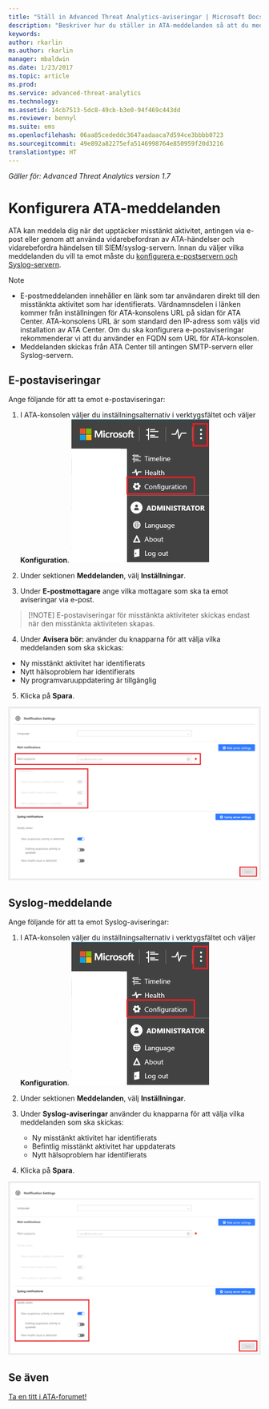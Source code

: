 ```yaml
---
title: "Ställ in Advanced Threat Analytics-aviseringar | Microsoft Docs"
description: "Beskriver hur du ställer in ATA-meddelanden så att du meddelas när misstänkta aktiviteter identifieras."
keywords: 
author: rkarlin
ms.author: rkarlin
manager: mbaldwin
ms.date: 1/23/2017
ms.topic: article
ms.prod: 
ms.service: advanced-threat-analytics
ms.technology: 
ms.assetid: 14cb7513-5dc8-49cb-b3e0-94f469c443dd
ms.reviewer: bennyl
ms.suite: ems
ms.openlocfilehash: 06aa85cededdc3647aadaaca7d594ce3bbbb0723
ms.sourcegitcommit: 49e892a82275efa5146998764e850959f20d3216
translationtype: HT
---
```

*Gäller för: Advanced Threat Analytics version 1.7*



# <a name="set-ata-notifications"></a>Konfigurera ATA-meddelanden
ATA kan meddela dig när det upptäcker misstänkt aktivitet, antingen via e-post eller genom att använda vidarebefordran av ATA-händelser och vidarebefordra händelsen till SIEM/syslog-servern. Innan du väljer vilka meddelanden du vill ta emot måste du [konfigurera e-postservern och Syslog-servern](setting-syslog-email-server-settings.md).

> [!NOTE]
> -   E-postmeddelanden innehåller en länk som tar användaren direkt till den misstänkta aktivitet som har identifierats. Värdnamnsdelen i länken kommer från inställningen för ATA-konsolens URL på sidan för ATA Center. ATA-konsolens URL är som standard den IP-adress som väljs vid installation av ATA Center.  Om du ska konfigurera e-postaviseringar rekommenderar vi att du använder en FQDN som URL för ATA-konsolen.
> -   Meddelanden skickas från ATA Center till antingen SMTP-servern eller Syslog-servern.

## <a name="mail-notifications"></a>E-postaviseringar
Ange följande för att ta emot e-postaviseringar:


1. I ATA-konsolen väljer du inställningsalternativ i verktygsfältet och väljer **Konfiguration**.
![Ikon för ATA-konfigurationsinställningar](media/ATA-config-icon.JPG)

2. Under sektionen **Meddelanden**, välj **Inställningar**.
3. Under **E-postmottagare** ange vilka mottagare som ska ta emot aviseringar via e-post.
>    [!NOTE]
>   E-postaviseringar för misstänkta aktiviteter skickas endast när den misstänkta aktiviteten skapas.

4. Under **Avisera bör:** använder du knapparna för att välja vilka meddelanden som ska skickas:
  - Ny misstänkt aktivitet har identifierats
  - Nytt hälsoproblem har identifierats
  - Ny programvaruuppdatering är tillgänglig

5. Klicka på **Spara**.

![Bild för inställning av ATA-e-postaviseringar](media/ATA-mail-notification-settings-1.7.png)


## <a name="syslog-notification"></a>Syslog-meddelande

Ange följande för att ta emot Syslog-aviseringar:


1. I ATA-konsolen väljer du inställningsalternativ i verktygsfältet och väljer **Konfiguration**.
![Ikon för ATA-konfigurationsinställningar](media/ATA-config-icon.JPG)

2. Under sektionen **Meddelanden**, välj **Inställningar**.
3. Under **Syslog-aviseringar** använder du knapparna för att välja vilka meddelanden som ska skickas:


    - Ny misstänkt aktivitet har identifierats
    - Befintlig misstänkt aktivitet har uppdaterats
    - Nytt hälsoproblem har identifierats
5. Klicka på **Spara**.

![Bild för inställning av ATA-meddelanden](media/ATA-syslog-notification-settings-1.7.png)




## <a name="see-also"></a>Se även
[Ta en titt i ATA-forumet!](https://social.technet.microsoft.com/Forums/security/home?forum=mata)
